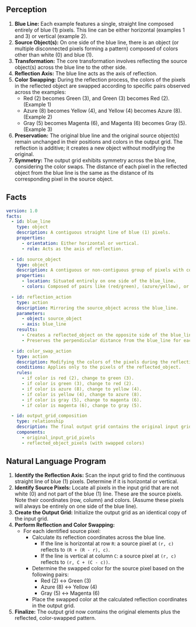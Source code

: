 ## Perception

1.  **Blue Line:** Each example features a single, straight line composed entirely of blue (1) pixels. This line can be either horizontal (examples 1 and 3) or vertical (example 2).
2.  **Source Object(s):** On one side of the blue line, there is an object (or multiple disconnected pixels forming a pattern) composed of colors other than white (0) and blue (1).
3.  **Transformation:** The core transformation involves reflecting the source object(s) across the blue line to the other side.
4.  **Reflection Axis:** The blue line acts as the axis of reflection.
5.  **Color Swapping:** During the reflection process, the colors of the pixels in the reflected object are swapped according to specific pairs observed across the examples:
    *   Red (2) becomes Green (3), and Green (3) becomes Red (2). (Example 1)
    *   Azure (8) becomes Yellow (4), and Yellow (4) becomes Azure (8). (Example 2)
    *   Gray (5) becomes Magenta (6), and Magenta (6) becomes Gray (5). (Example 3)
6.  **Preservation:** The original blue line and the original source object(s) remain unchanged in their positions and colors in the output grid. The reflection is additive; it creates a new object without modifying the original.
7.  **Symmetry:** The output grid exhibits symmetry across the blue line, considering the color swaps. The distance of each pixel in the reflected object from the blue line is the same as the distance of its corresponding pixel in the source object.

## Facts


```yaml
version: 1.0
facts:
  - id: blue_line
    type: object
    description: A contiguous straight line of blue (1) pixels.
    properties:
      - orientation: Either horizontal or vertical.
      - role: Acts as the axis of reflection.

  - id: source_object
    type: object
    description: A contiguous or non-contiguous group of pixels with colors other than white (0) or blue (1).
    properties:
      - location: Situated entirely on one side of the blue_line.
      - colors: Composed of pairs like (red/green), (azure/yellow), or (gray/magenta).

  - id: reflection_action
    type: action
    description: Mirroring the source_object across the blue_line.
    parameters:
      - object: source_object
      - axis: blue_line
    results:
      - Creates a reflected_object on the opposite side of the blue_line.
      - Preserves the perpendicular distance from the blue_line for each pixel.

  - id: color_swap_action
    type: action
    description: Modifying the colors of the pixels during the reflection_action.
    conditions: Applies only to the pixels of the reflected_object.
    rules:
      - if color is red (2), change to green (3).
      - if color is green (3), change to red (2).
      - if color is azure (8), change to yellow (4).
      - if color is yellow (4), change to azure (8).
      - if color is gray (5), change to magenta (6).
      - if color is magenta (6), change to gray (5).

  - id: output_grid_composition
    type: relationship
    description: The final output grid contains the original input grid elements plus the newly created reflected_object with swapped colors.
    components:
      - original_input_grid_pixels
      - reflected_object_pixels (with swapped colors)
```


## Natural Language Program

1.  **Identify the Reflection Axis:** Scan the input grid to find the continuous straight line of blue (1) pixels. Determine if it is horizontal or vertical.
2.  **Identify Source Pixels:** Locate all pixels in the input grid that are not white (0) and not part of the blue (1) line. These are the source pixels. Note their coordinates (row, column) and colors. (Assume these pixels will always be entirely on one side of the blue line).
3.  **Create the Output Grid:** Initialize the output grid as an identical copy of the input grid.
4.  **Perform Reflection and Color Swapping:**
    *   For each identified source pixel:
        *   Calculate its reflection coordinates across the blue line.
            *   If the line is horizontal at row `R`: a source pixel at `(r, c)` reflects to `(R + (R - r), c)`.
            *   If the line is vertical at column `C`: a source pixel at `(r, c)` reflects to `(r, C + (C - c))`.
        *   Determine the swapped color for the source pixel based on the following pairs:
            *   Red (2) <-> Green (3)
            *   Azure (8) <-> Yellow (4)
            *   Gray (5) <-> Magenta (6)
        *   Place the swapped color at the calculated reflection coordinates in the output grid.
5.  **Finalize:** The output grid now contains the original elements plus the reflected, color-swapped pattern.
